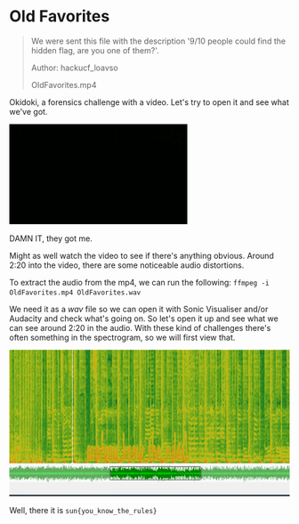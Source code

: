 # Old Favorites

>We were sent this file with the description '9/10 people could find the hidden flag, are you one of them?'.
>
>Author: hackucf_loavso
>
>OldFavorites.mp4

Okidoki, a forensics challenge with a video. Let's try to open it and see what we've got.

![screenshot](https://github.com/DancingSimpletons/writeups/blob/master/sunshinectf-2018/OldFavorites.gif)

DAMN IT, they got me.

Might as well watch the video to see if there's anything obvious. Around 2:20 into the video, there are some noticeable audio distortions.

To extract the audio from the mp4, we can run the following: `ffmpeg -i OldFavorites.mp4 OldFavorites.wav`

We need it as a *wav* file so we can open it with Sonic Visualiser and/or Audacity and check what's going on. So let's open it up and see what we can see around 2:20 in the audio. With these kind of challenges there's often something in the spectrogram, so we will first view that.

![spectrogram](https://github.com/DancingSimpletons/writeups/blob/master/sunshinectf-2018/spectrogram.PNG)

Well, there it is `sun{you_know_the_rules}`
